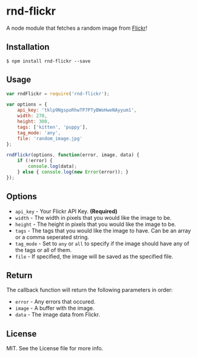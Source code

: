 # rnd-flickr

A node module that fetches a random image from [Flickr](https://www.flickr.com)!

## Installation
```
$ npm install rnd-flickr --save
```

## Usage
```javascript
var rndFlickr = require('rnd-flickr');

var options = {
	api_key: 'tklp9NgspoRhwTP7PTyBWoHweNAyyum1',
	width: 270,
	height: 300,
	tags: ['kitten', 'puppy'],
	tag_mode: 'any',
	file: 'random_image.jpg'
};

rndFlickr(options, function(error, image, data) {
	if (!error) {
		console.log(data);
	} else { console.log(new Error(error)); }
});
```

## Options
* `api_key` - Your Flickr API Key. **(Required)**
* `width` - The width in pixels that you would like the image to be.
* `height` - The height in pixels that you would like the image to be.
* `tags` - The tags that you would like the image to have. Can be an array or a comma seperated string.
* `tag_mode` - Set to `any` or `all` to specify if the image should have any of the tags or all of them.
* `file` - If specified, the image will be saved as the specified file.

## Return
The callback function will return the following parameters in order:
* `error` - Any errors that occured.
* `image` - A buffer with the image.
* `data` - The image data from Flickr.

## License
MIT. See the License file for more info.
